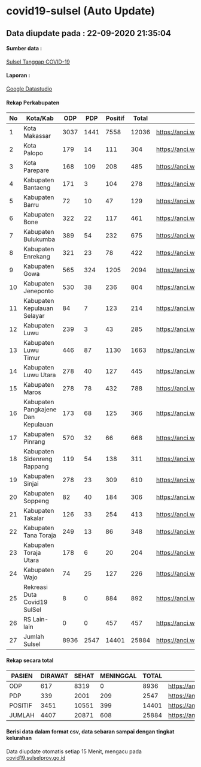 
# covid19-sulsel (Auto Update)

## Data diupdate pada : 22-09-2020 21:35:04

#### Sumber data :
[Sulsel Tanggap COVID-19](https://covid19.sulselprov.go.id)

#### Laporan :
[Google Datastudio](https://datastudio.google.com/s/jythWGc1j4w)

#### Rekap Perkabupaten 
|No|Kota/Kab|ODP|PDP|Positif|Total|Link|
| --- | --- | --- | --- | --- | --- | --- |
|1|Kota Makassar|3037|1441|7558|12036|https://anci.web.id/cor/kota_makassar|
|2|Kota Palopo|179|14|111|304|https://anci.web.id/cor/kota_palopo|
|3|Kota Parepare|168|109|208|485|https://anci.web.id/cor/kota_parepare|
|4|Kabupaten Bantaeng|171|3|104|278|https://anci.web.id/cor/kabupaten_bantaeng|
|5|Kabupaten Barru|72|10|47|129|https://anci.web.id/cor/kabupaten_barru|
|6|Kabupaten Bone|322|22|117|461|https://anci.web.id/cor/kabupaten_bone|
|7|Kabupaten Bulukumba|389|54|232|675|https://anci.web.id/cor/kabupaten_bulukumba|
|8|Kabupaten Enrekang|321|23|78|422|https://anci.web.id/cor/kabupaten_enrekang|
|9|Kabupaten Gowa|565|324|1205|2094|https://anci.web.id/cor/kabupaten_gowa|
|10|Kabupaten Jeneponto|530|38|236|804|https://anci.web.id/cor/kabupaten_jeneponto|
|11|Kabupaten Kepulauan Selayar|84|7|123|214|https://anci.web.id/cor/kabupaten_kepulauan_selayar|
|12|Kabupaten Luwu|239|3|43|285|https://anci.web.id/cor/kabupaten_luwu|
|13|Kabupaten Luwu Timur|446|87|1130|1663|https://anci.web.id/cor/kabupaten_luwu_timur|
|14|Kabupaten Luwu Utara|278|40|127|445|https://anci.web.id/cor/kabupaten_luwu_utara|
|15|Kabupaten Maros|278|78|432|788|https://anci.web.id/cor/kabupaten_maros|
|16|Kabupaten Pangkajene Dan Kepulauan|173|68|125|366|https://anci.web.id/cor/kabupaten_pangkajene_dan_kepulauan|
|17|Kabupaten Pinrang|570|32|66|668|https://anci.web.id/cor/kabupaten_pinrang|
|18|Kabupaten Sidenreng Rappang|119|54|138|311|https://anci.web.id/cor/kabupaten_sidenreng_rappang|
|19|Kabupaten Sinjai|278|23|309|610|https://anci.web.id/cor/kabupaten_sinjai|
|20|Kabupaten Soppeng|82|40|184|306|https://anci.web.id/cor/kabupaten_soppeng|
|21|Kabupaten Takalar|126|33|254|413|https://anci.web.id/cor/kabupaten_takalar|
|22|Kabupaten Tana Toraja|249|13|86|348|https://anci.web.id/cor/kabupaten_tana_toraja|
|23|Kabupaten Toraja Utara|178|6|20|204|https://anci.web.id/cor/kabupaten_toraja_utara|
|24|Kabupaten Wajo|74|25|127|226|https://anci.web.id/cor/kabupaten_wajo|
|25|Rekreasi Duta Covid19 SulSel|8|0|884|892|https://anci.web.id/cor/rekreasi_duta_covid19_sulsel|
|26|RS Lain-lain|0|0|457|457|https://anci.web.id/cor/rs_lain-lain|
|27|Jumlah Sulsel|8936|2547|14401|25884|https://anci.web.id/cor/jumlah_sulsel|

#### Rekap secara total

| PASIEN | DIRAWAT | SEHAT | MENINGGAL | TOTAL | LINK |
| ---- | -------- | ---- | ---- |  ---- | ---- |
| ODP | 617 | 8319 | 0 | 8936 | https://anci.web.id/cor/odp_detail.html |
| PDP | 339 | 2001 | 209 | 2547 | https://anci.web.id/cor/pdp_detail.html |
| POSITIF | 3451 | 10551 | 399 | 14401 | https://anci.web.id/cor/positif_detail.html |
| JUMLAH | 4407 | 20871 | 608 | 25884 | https://anci.web.id/cor/jumlah_sulsel/ |

 
#### Berisi data dalam format csv, data sebaran sampai dengan tingkat kelurahan

Data diupdate otomatis setiap 15 Menit, mengacu pada [covid19.sulselprov.go.id](https://covid19.sulselprov.go.id)


